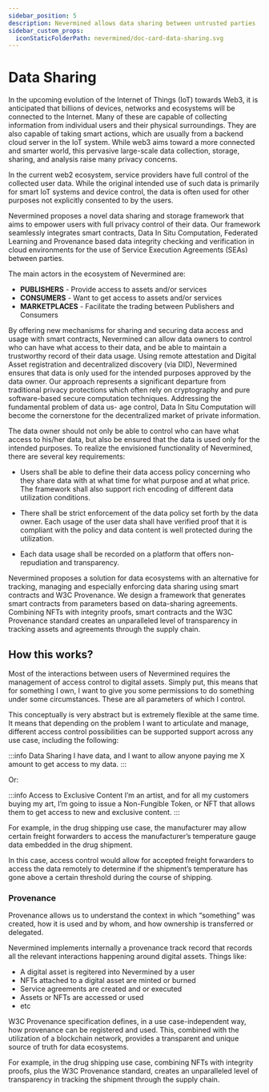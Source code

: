 ```yaml
---
sidebar_position: 5
description: Nevermined allows data sharing between untrusted parties
sidebar_custom_props:
  iconStaticFolderPath: nevermined/doc-card-data-sharing.svg
---
```


# Data Sharing

In the upcoming evolution of the Internet of Things (IoT) towards Web3, it is anticipated that billions of devices, networks and ecosystems will be connected to the Internet. Many of these 
are capable of collecting information from individual users and their physical surroundings. They are also capable of taking smart actions, which are usually from a backend cloud server in the IoT system. While web3 aims toward a more connected and smarter world, this pervasive large-scale data collection, storage, sharing, and analysis raise many privacy concerns.

In the current web2 ecosystem, service providers have full control of the collected user data. While the original intended use of such data is primarily for smart IoT systems and device control, the data is often used for other purposes not explicitly consented to by the users.

Nevermined proposes a novel data sharing and storage framework that aims to empower users with full privacy control of their data. Our framework seamlessly integrates smart contracts, Data In Situ Computation, Federated Learning and Provenance based data integrity checking and verification in cloud environments for the use of Service Execution Agreements (SEAs) between parties. 

The main actors in the ecosystem of Nevermined are:

* **PUBLISHERS** - Provide access to assets and/or services
* **CONSUMERS** - Want to get access to assets and/or services
* **MARKETPLACES** - Facilitate the trading between Publishers and Consumers

By offering new mechanisms for sharing and securing data access and usage with smart contracts, Nevermined can allow data owners to control who can have what access to their data, and be able to maintain a trustworthy record of their data usage. Using remote attestation and Digital Asset registration and decentralized discovery (via DID), Nevermined ensures that data is only used for the intended purposes approved by the data owner. Our approach represents a significant departure from traditional privacy protections which often rely on cryptography and pure software-based secure computation techniques. Addressing the fundamental problem of data us- age control, Data In Situ Computation will become the cornerstone for the decentralized market of private information.

The data owner should not only be able to control who can have what access to his/her data, but also be ensured that the data is used only for the intended purposes. To realize the envisioned functionality of Nevermined, there are several key requirements:

* Users shall be able to define their data access policy concerning who they share data with at what time for what purpose and at what price. The framework shall also support rich encoding of different data utilization conditions.

* There shall be strict enforcement of the data policy set forth by the data owner. Each usage of the user data shall have verified proof that it is compliant with the policy and data content is well protected during the utilization.

* Each data usage shall be recorded on a platform that offers non-repudiation and transparency.

Nevermined proposes a solution for data ecosystems with an alternative for tracking, managing and especially enforcing data sharing using smart contracts and W3C Provenance. We design a framework that generates smart contracts from parameters based on data-sharing agreements. Combining NFTs with integrity proofs, smart contracts and the W3C Provenance standard creates an unparalleled level of transparency in tracking assets and agreements through the supply chain.

## How this works?

Most of the interactions between users of Nevermined requires the management of access control to digital assets. Simply put, this means that for something I own, I want to give you some permissions to do something under some circumstances. These are all parameters of which I control.

This conceptually is very abstract but is extremely flexible at the same time. It means that depending on the problem I want to articulate and manage, different access control possibilities can be supported support across any use case, including the following:

:::info Data Sharing
I have data, and I want to allow anyone paying me X amount to get access to my data.
:::

Or:

:::info Access to Exclusive Content
I’m an artist, and for all my customers buying my art, I’m going to issue a Non-Fungible Token, or NFT that allows them to get access to new and exclusive content.
:::

For example, in the drug shipping use case, the manufacturer may allow certain freight forwarders to access the manufacturer’s temperature gauge data embedded in the drug shipment. 

In this case, access control would allow for accepted freight forwarders to access the data remotely to determine if the shipment’s temperature has gone above a certain threshold during the course of shipping.

### Provenance

Provenance allows us to understand the context in which “something” was created, how it is used and by whom, and how ownership is transferred or delegated. 

Nevermined implements internally a provenance track record that records all the
relevant interactions happening around digital assets. Things like:

* A digital asset is regitered into Nevermined by a user
* NFTs attached to a digital asset are minted or burned
* Service agreements are created and or executed
* Assets or NFTs are accessed or used
* etc

W3C Provenance specification defines, in a use case-independent way, how provenance can be registered and used. This, combined with the utilization of a blockchain network, provides a transparent and unique source of truth for data ecosystems.

For example, in the drug shipping use case, combining NFTs with integrity proofs, plus the W3C Provenance standard, creates an unparalleled level of transparency in tracking the shipment through the supply chain.
